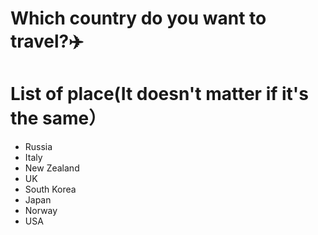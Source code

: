 # Which country do you want to travel?✈️

# List of place(It doesn't matter if it's the same）
- Russia
- Italy
- New Zealand
- UK
- South Korea
- Japan
- Norway
- USA

